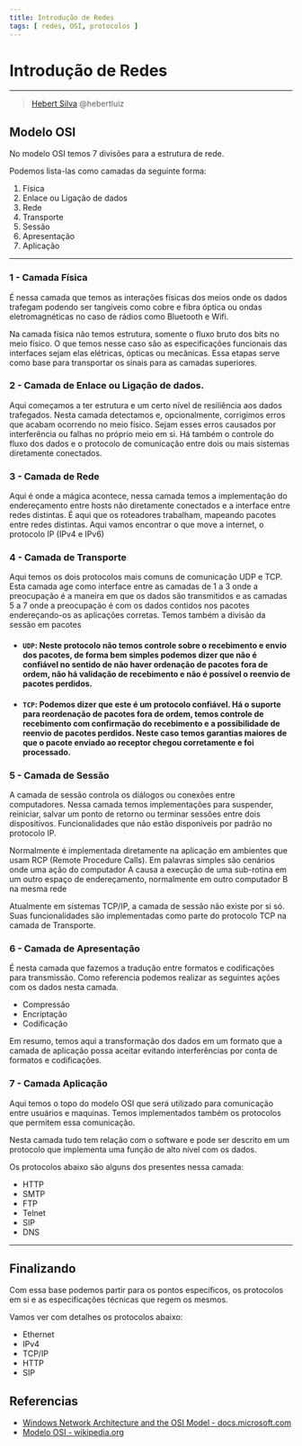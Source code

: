 ```yaml
---
title: Introdução de Redes
tags: [ redes, OSI, protocolos ]
---
```



# Introdução de Redes

---

> [Hebert Silva](mailto:hebert.luiz.hb@gmail.com) @hebertluiz

## Modelo OSI


No modelo OSI temos 7 divisões para a estrutura de rede.

Podemos lista-las como camadas da seguinte forma:

1. Física
2. Enlace ou Ligação de dados 
3. Rede
4. Transporte 
5. Sessão 
6. Apresentação 
7. Aplicação

---

### 1 - Camada Física

É nessa camada que temos as interações físicas dos meios onde os dados trafegam podendo ser tangíveis como  cobre e fibra óptica ou ondas eletromagnéticas no caso de rádios como Bluetooth e Wifi.

Na camada física não temos estrutura, somente o fluxo bruto dos bits no meio físico. O que temos nesse caso são as especificações funcionais das interfaces sejam elas elétricas, ópticas ou mecânicas. Essa etapas serve como base para transportar os sinais para as camadas superiores.  


### 2 - Camada de Enlace ou Ligação de dados.

Aqui começamos a ter estrutura e um certo nível de resiliência aos dados trafegados. Nesta camada detectamos e, opcionalmente, corrigimos erros que acabam ocorrendo no meio físico. Sejam esses erros causados por interferência ou falhas no próprio meio em si. Há também o controle do fluxo dos dados e o protocolo de comunicação entre dois ou mais sistemas diretamente conectados.


### 3 - Camada de Rede 

Aqui é onde a mágica acontece, nessa camada temos a implementação do endereçamento entre hosts não diretamente conectados e a interface entre redes distintas. É aqui que os roteadores trabalham, mapeando pacotes entre redes distintas. Aqui vamos encontrar o que move a internet, o protocolo IP (IPv4 e  IPv6)


### 4 - Camada de Transporte 

Aqui temos os dois protocolos mais comuns de comunicação UDP e TCP. Esta camada age como interface entre as camadas de 1 a 3 onde a preocupação é a maneira em que os dados são transmitidos e as camadas 5 a 7 onde a preocupação é com os dados contidos nos pacotes endereçando-os as aplicações corretas. Temos também a divisão da sessão em pacotes 

* #### `UDP`: Neste protocolo não temos controle sobre o recebimento e envio dos pacotes, de forma bem simples podemos dizer que não é confiável no sentido de não haver ordenação de pacotes fora de ordem, não há validação de recebimento e não é possível o reenvio de pacotes perdidos.

* #### `TCP`:  Podemos dizer que este é um protocolo confiável. Há o suporte para reordenação de pacotes fora de ordem, temos controle de recebimento com confirmação do recebimento e a possibilidade de reenvio de pacotes perdidos. Neste caso temos garantias maiores de que o pacote enviado ao receptor chegou corretamente e foi processado.

### 5 - Camada de Sessão 

A camada de sessão controla os diálogos ou conexões entre computadores. Nessa camada temos implementações para suspender, reiniciar, salvar um ponto de retorno ou terminar sessões entre dois dispositivos. Funcionalidades que não estão disponíveis por padrão no protocolo IP.

Normalmente é implementada diretamente na aplicação em ambientes que usam RCP (Remote Procedure Calls). Em palavras simples são cenários onde uma ação do computador A causa a execução de uma sub-rotina em um outro espaço de endereçamento, normalmente em outro computador B na mesma rede 

Atualmente em sistemas TCP/IP, a camada de sessão não existe por si só. Suas funcionalidades são implementadas como parte do protocolo TCP na camada de Transporte. 


### 6 - Camada de Apresentação  

É nesta camada que fazemos a tradução entre formatos e codificações para transmissão. Como referencia podemos realizar as seguintes ações com os dados nesta camada.

* Compressão
* Encriptação 
* Codificação

Em resumo, temos aqui a transformação dos dados em um formato que a camada de aplicação possa aceitar evitando interferências por conta de formatos e codificações.

### 7 - Camada Aplicação

Aqui temos o topo do modelo OSI que será utilizado para comunicação entre usuários e maquinas. Temos implementados também os protocolos que permitem essa comunicação. 

Nesta camada tudo tem relação com o software e pode ser descrito em um protocolo que implementa uma função de alto nível com os dados. 

Os protocolos abaixo são alguns dos presentes nessa camada: 

* HTTP
* SMTP
* FTP
* Telnet
* SIP
* DNS 


---


## Finalizando  

Com essa base podemos partir para os pontos específicos, os protocolos em si e as especificações técnicas que regem os mesmos.

Vamos ver com detalhes os protocolos abaixo:

* Ethernet 
* IPv4
* TCP/IP
* HTTP
* SIP


## Referencias 

* [Windows Network Architecture and the OSI Model - docs.microsoft.com](https://docs.microsoft.com/en-US/windows-hardware/drivers/network/windows-network-architecture-and-the-osi-model)  
* [Modelo OSI - wikipedia.org](https://pt.wikipedia.org/wiki/Modelo_OSI)